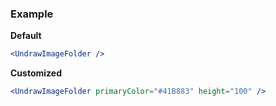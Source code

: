 ### Example

**Default**
```jsx
<UndrawImageFolder />
```

**Customized**
```jsx
<UndrawImageFolder primaryColor="#41B883" height="100" />
```
